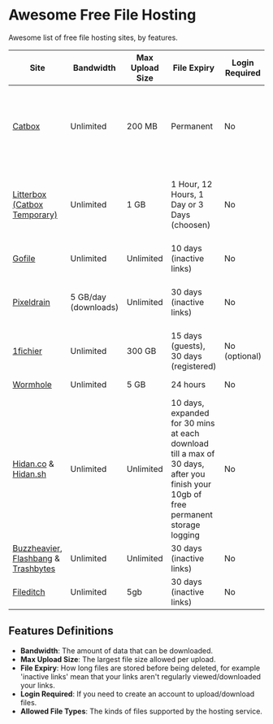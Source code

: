 # Awesome Free File Hosting

Awesome list of free file hosting sites, by features.

| **Site**               | **Bandwidth**           | **Max Upload Size** | **File Expiry**          | **Login Required** | **Allowed File Types**                        |
|-------------------------|-------------------------|----------------------|--------------------------|--------------------|-----------------------------------------------|
| [Catbox](https://catbox.moe)      | Unlimited               | 200 MB               | Permanent               | No                 | Most types, except `.exe`, `.scr`, `.cpl`, `.doc*`, `.jar` |
| [Litterbox (Catbox Temporary)](https://catbox.moe) | Unlimited               | 1 GB                 | 1 Hour, 12 Hours, 1 Day or 3 Days  (choosen)      | No                 | Most types, except `.exe`, `.scr`, `.cpl`, `.doc*`, |
| [Gofile](https://gofile.io)       | Unlimited               | Unlimited            | 10 days (inactive links) | No                 | All file types                                 |
| [Pixeldrain](https://pixeldrain.com) | 5 GB/day (downloads)    | Unlimited            | 30 days (inactive links) | No                 | Images, videos, audio, PDFs, text             |
| [1fichier](https://1fichier.com)  | Unlimited               | 300 GB               | 15 days (guests), 30 days (registered) | No (optional)      | All file types                                 |
| [Wormhole](https://wormhole.app)  | Unlimited               | 5 GB                 | 24 hours               | No                 | All file types                                 |
| [Hidan.co](https://hidan.co) & [Hidan.sh](https://hidan.co) | Unlimited            | Unlimited               | 10 days, expanded for 30 mins at each download till a max of 30 days, after you finish your 10gb of free permanent storage logging               | No                 | All file types                                 |
| [Buzzheavier](https://buzzheavier.com/), [Flashbang](https://flashbang.sh) & [Trashbytes](https://trashbytes.net) | Unlimited            | Unlimited               | 30 days (inactive links)               | No                 | All file types                                 |
| [Fileditch](https://fileditch.com/) | Unlimited            | 5gb               | 30 days (inactive links)               | No                 | All file types                                 |

## Features Definitions
- **Bandwidth**: The amount of data that can be downloaded.
- **Max Upload Size**: The largest file size allowed per upload.
- **File Expiry**: How long files are stored before being deleted, for example 'inactive links' mean that your links aren't regularly viewed/downloaded your links.
- **Login Required**: If you need to create an account to upload/download files.
- **Allowed File Types**: The kinds of files supported by the hosting service.
